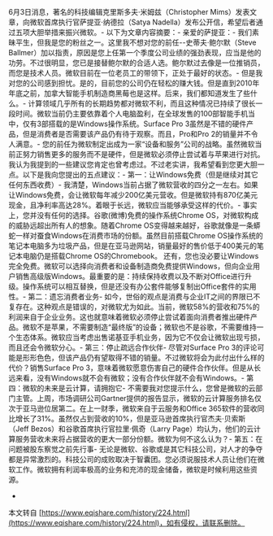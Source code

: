 6月3日消息，著名的科技编辑克里斯多夫·米姆兹（Christopher Mims）发表文章，向微软首席执行官萨提亚·纳德拉（Satya Nadella）发布公开信，希望后者通过五项大胆举措来振兴微软。-
以下为文章内容摘要：-
亲爱的萨提亚：-
我们素昧平生，但我是您的粉丝之一。这里我不想对您的前任--史蒂夫·鲍尔默（Steve Ballmer）加以指责，原因是您上任第一个季度公司业绩的强劲表现，应当是他的功劳。不过很明显，您已是接替鲍尔默的合适人选。鲍尔默过去像是一位推销员，而您是技术人员。微软目前在一位老员工的带领下，正处于最好的状态。-
但是我对您的公司感到担忧。是的，目前您的公司仍在轻松的赚大钱。但是直到2010年年底之前，加拿大智能手机制造商黑莓也是这样。后来，我们都知道发生了些什么。-
计算领域几乎所有的长期趋势都对微软不利，而且这种情况已持续了很长一段时间。微软当前仍主要依靠着个人电脑盈利，在全球发售的100部智能手机当中，仅有3部搭载的是Windows操作系统。Surface Pro 3虽然是不错的硬件产品，但是消费者是否需要该产品仍有待于观察。而且，Pro和Pro 2的销量并不令人满意。-
您的前任为微软制定出成为一家“设备和服务”公司的战略。虽然微软当前正努力销售更多的服务而不是硬件，但是微软必须停止尝试着与苹果进行对抗。我认为我提到的一些建议您肯定也曾考虑过。不过老实讲，我希望看到您更大胆一点。以下是我向您提出的五点建议：-
第一：让Windows免费（但是继续对其它任何东西收费）-
我清楚，Windows当前占据了微软营收的四分之一左右。如果让Windows免费，会让微软每年减少200亿美元营收。但是微软持有870亿美元现金，且净利率高达28%。着眼于长远，微软应当能够承受这样的代价。-
事实上，您并没有任何的选择。谷歌(微博)免费的操作系统Chrome OS，对微软构成的威胁远超出所有人的想象。随着Chrome OS变得越来越好，谷歌就像是一条蟒蛇一样对蚕食Windows在消费市场的份额。虽然目前搭载Chrome OS操作系统的笔记本电脑多为垃圾产品，但是在亚马逊网站，销量最好的售价低于400美元的笔记本电脑仍是搭载Chrome OS的Chromebook。 还有，您也没必要让Windows完全免费。微软可以选择向消费者和设备制造商免费提供Windows，但向企业用户销售高级版Windows。最重要的是：持续保持收费以及不断对Office进行升级。操作系统可以相互替换，但是还没有办公套件能够复制出Office套件的实用性。-
第二：遗忘消费者业务-
如今，世俗的观点是消费与企业IT之间的界限已不复存在。这种观点是错误的，对微软尤为如此。当前，微软58%的营收和75%的利润来自于企业业务。这也就意味着微软必须停止尝试着面向消费者推出硬件产品。微软不是苹果，不需要制造“最终版”的设备；微软也不是谷歌，不需要维持一个生态体系。微软应当考虑出售诺基亚手机业务，因为它不仅会让微软出现亏损，而且还会令微软分心。-
第三：停止疏远合作伙伴-
尽管对Surface Pro 3的评论可能是形形色色，但该产品仍有望取得不错的销量。不过微软将会为此付出什么样的代价？销售Surface Pro 3，意味着微软愿意伤害自己的硬件合作伙伴。但是从长远来看，没有Windows就不会有微软；没有合作伙伴就不会有Windows。-
第四：微软的未来是云计算，请拥抱它-
不需要我对您提示什么，您曾是微软的云部门主管。上周，市场调研公司Gartner提供的报告显示，微软的云计算服务排名仅次于亚马逊位居第二。在上一财季，微软来自于云服务和Office 365软件的营收同比增长了31%。虽然仅占到营收的10%，但是亚马逊首席执行官杰夫·贝索斯（Jeff Bezos）和谷歌首席执行官拉里·佩奇（Larry Page）均认为，他们的云计算服务营收未来将占据营收的更大一部分份额。微软为何不这么认为？-
第五：在问题被股东察觉之前先行事-
无论是微软、谷歌或是其它科技公司，对人才的争夺都是异常激烈的。科技公司的成败取决于智囊团。您必须说服技术人员让他们在微软工作。微软拥有利润率极高的业务和充沛的现金储备，微软是时候利用这些资源。

-

本文转自 [https://www.eqishare.com/history/224.html](https://www.eqishare.com/history/224.html)，如有侵权，请联系删除。